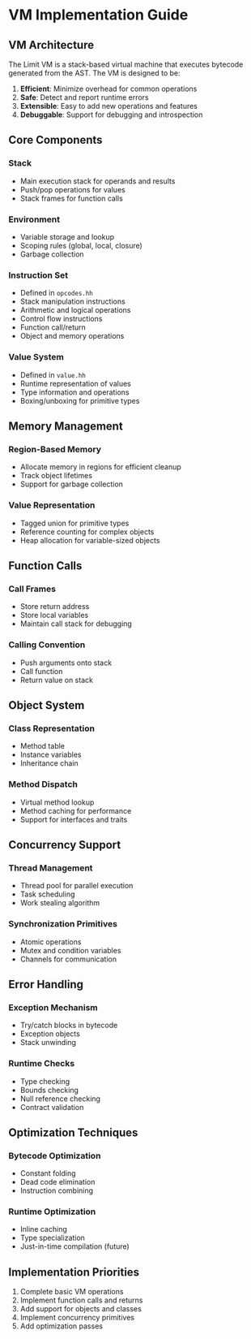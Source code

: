 # VM Implementation Guide

## VM Architecture

The Limit VM is a stack-based virtual machine that executes bytecode generated from the AST. The VM is designed to be:

1. **Efficient**: Minimize overhead for common operations
2. **Safe**: Detect and report runtime errors
3. **Extensible**: Easy to add new operations and features
4. **Debuggable**: Support for debugging and introspection

## Core Components

### Stack
- Main execution stack for operands and results
- Push/pop operations for values
- Stack frames for function calls

### Environment
- Variable storage and lookup
- Scoping rules (global, local, closure)
- Garbage collection

### Instruction Set
- Defined in `opcodes.hh`
- Stack manipulation instructions
- Arithmetic and logical operations
- Control flow instructions
- Function call/return
- Object and memory operations

### Value System
- Defined in `value.hh`
- Runtime representation of values
- Type information and operations
- Boxing/unboxing for primitive types

## Memory Management

### Region-Based Memory
- Allocate memory in regions for efficient cleanup
- Track object lifetimes
- Support for garbage collection

### Value Representation
- Tagged union for primitive types
- Reference counting for complex objects
- Heap allocation for variable-sized objects

## Function Calls

### Call Frames
- Store return address
- Store local variables
- Maintain call stack for debugging

### Calling Convention
- Push arguments onto stack
- Call function
- Return value on stack

## Object System

### Class Representation
- Method table
- Instance variables
- Inheritance chain

### Method Dispatch
- Virtual method lookup
- Method caching for performance
- Support for interfaces and traits

## Concurrency Support

### Thread Management
- Thread pool for parallel execution
- Task scheduling
- Work stealing algorithm

### Synchronization Primitives
- Atomic operations
- Mutex and condition variables
- Channels for communication

## Error Handling

### Exception Mechanism
- Try/catch blocks in bytecode
- Exception objects
- Stack unwinding

### Runtime Checks
- Type checking
- Bounds checking
- Null reference checking
- Contract validation

## Optimization Techniques

### Bytecode Optimization
- Constant folding
- Dead code elimination
- Instruction combining

### Runtime Optimization
- Inline caching
- Type specialization
- Just-in-time compilation (future)

## Implementation Priorities

1. Complete basic VM operations
2. Implement function calls and returns
3. Add support for objects and classes
4. Implement concurrency primitives
5. Add optimization passes